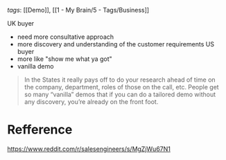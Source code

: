 *tags*: [[Demo]], [[1 - My Brain/5 - Tags/Business]]

UK buyer
- need more consultative approach
- more discovery and understanding of the customer requirements
US buyer
- more like "show me what ya got"
- vanilla demo

> In the States it really pays off to do your research ahead of time on the company, department, roles of those on the call, etc. People get so many “vanilla” demos that if you can do a tailored demo without any discovery, you’re already on the front foot.

# Refference
https://www.reddit.com/r/salesengineers/s/MgZjWu67N1